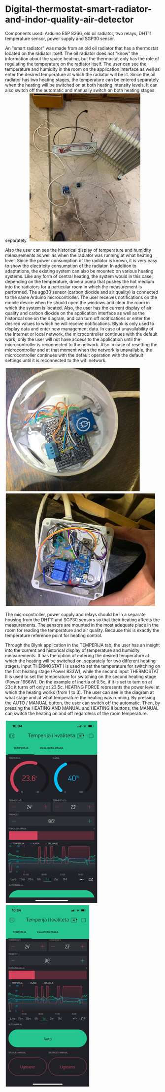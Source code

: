 # Digital-thermostat-smart-radiator-and-indor-quality-air-detector
Components used: Arduino ESP 8266, old oil radiator, two relays, DHT11 temperature sensor, power supply and SGP30 sensor.

An "smart radiator" was made from an old oil radiator that has a thermostat located on the radiator itself. The oil radiator does not "know" the information about the space heating, but the thermostat only has the role of regulating the temperature on the radiator itself. The user can see the temperature and humidity in the room on the application interface as well as enter the desired temperature at which the radiator will be lit. Since the oil radiator has two heating stages, the temperature can be entered separately when the heating will be switched on at both heating intensity levels. It can also switch off the automatic and manually switch on both heating stages separately.
![](Images/slika1.png)


Also the user can see the historical display of temperature and humidity measurements as well as when the radiator was running at what heating level. Since the power consumption of the radiator is known, it is very easy to show the electricity consumption of the radiator. In addition to adaptations, the existing system can also be mounted on various heating systems. Like any form of central heating, the system would in this case, depending on the temperature, drive a pump that pushes the hot medium into the radiators for a particular room in which the measurement is performed.
The sgp30 sensor (carbon dioxide and air quality) is connected to the same Arduino microcontroller. The user receives notifications on the mobile device when he should open the windows and clear the room in which the system is located. Also, the user has the current display of air quality and carbon dioxide on the application interface as well as the historical one on the diagram, and can turn off notifications or enter the desired values to which he will receive notifications.
Blynk is only used to display data and enter new management data. In case of unavailability of the Internet or local network, the microcontroller continues with the default work, only the user will not have access to the application until the microcontroller is reconnected to the network. Also in case of resetting the microcontroller and at that moment when the network is unavailable, the microcontroller continues with the default operation with the default settings until it is reconnected to the wifi network.

![](Images/slika3.png)
![](Images/slika2.png)

The microcontroller, power supply and relays should be in a separate housing from the DHT11 and SGP30 sensors so that their heating affects the measurements. The sensors are mounted in the most adequate place in the room for reading the temperature and air quality. Because this is exactly the temperature reference point for heating control.

Through the Blynk application in the TEMPERIJA tab, the user has an insight into the current and historical display of temperature and humidity measurements. It has the option of entering the desired temperature at which the heating will be switched on, separately for two different heating stages. Input THERMOSTAT I is used to set the temperature for switching on the first heating stage (Power 833W), while the second input THERMOSTAT II is used to set the temperature for switching on the second heating stage (Power 1666W). On the example of inertia of 0.5c, if it is set to turn on at 23c it turns off only at 23.5c. HEATING FORCE represents the power level at which the heating works (from 1 to 3).
The user can see in the diagram at what stage and at what temperature the heating was running.
By pressing the AUTO / MANUAL button, the user can switch off the automatic. Then, by pressing the HEATING AND MANUAL and HEATING II buttons, the MANUAL can switch the heating on and off regardless of the room temperature.

![](Images/slika4.png)
![](Images/slika5.png)

